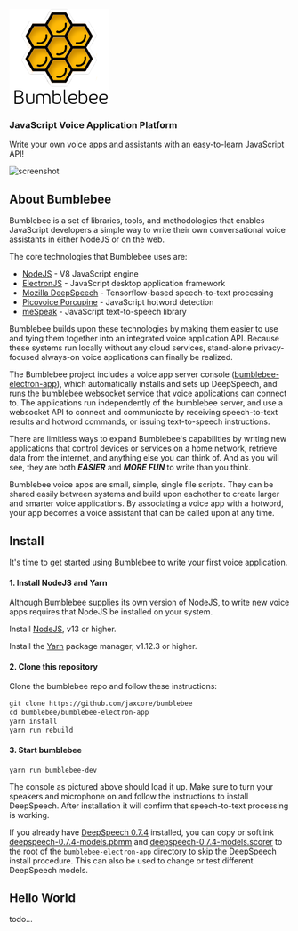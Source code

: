 ![screenshot](assets/honeycomb-color.png)

### JavaScript Voice Application Platform

Write your own voice apps and assistants with an easy-to-learn JavaScript API!

![screenshot](https://raw.githubusercontent.com/jaxcore/bumblebee/master/assets/screenshot.jpg)

## About Bumblebee

Bumblebee is a set of libraries, tools, and methodologies that enables JavaScript developers
a simple way to write their own conversational voice assistants in either
NodeJS or on the web.

The core technologies that Bumblebee uses are:

- [NodeJS](https://nodejs.org/en/) - V8 JavaScript engine
- [ElectronJS](https://www.electronjs.org/) - JavaScript desktop application framework
- [Mozilla DeepSpeech](https://github.com/mozilla/DeepSpeech) - Tensorflow-based speech-to-text processing
- [Picovoice Porcupine](https://github.com/Picovoice/porcupine) - JavaScript hotword detection
- [meSpeak](https://www.masswerk.at/mespeak/) - JavaScript text-to-speech library

Bumblebee builds upon these technologies by making them easier to use and tying them
together into an integrated voice application API.  Because these systems
run locally without any cloud services, stand-alone privacy-focused always-on voice applications can
finally be realized.

The Bumblebee project includes a voice app server console ([bumblebee-electron-app](bumblebee-electron-app)),
which automatically installs and sets up DeepSpeech, and runs the bumblebee websocket service that
voice applications can connect to. The applications run independently of the bumblebee server,
and use a websocket API to connect and communicate by receiving speech-to-text results
and hotword commands, or issuing text-to-speech instructions.

There are limitless ways to expand Bumblebee's capabilities by writing new applications that control
devices or services on a home network, retrieve data from the internet, and anything else you can think of.
And as you will see, they are both ***EASIER*** and ***MORE FUN*** to write than you think.

Bumblebee voice apps are small, simple, single file scripts. They can be shared easily between
systems and build upon eachother to create larger and smarter voice applications.
By associating a voice app with a hotword, your app becomes a voice assistant
that can be called upon at any time.

## Install

It's time to get started using Bumblebee to write your first voice application.

#### 1. Install NodeJS and Yarn

Although Bumblebee supplies its own version of NodeJS, to write new voice apps requires that NodeJS be installed on your system.

Install [NodeJS](https://nodejs.org/en/), v13 or higher.

Install the [Yarn](https://classic.yarnpkg.com/en/docs/install) package manager, v1.12.3 or higher.

#### 2. Clone this repository

Clone the bumblebee repo and follow these instructions:

```
git clone https://github.com/jaxcore/bumblebee
cd bumblebee/bumblebee-electron-app
yarn install
yarn run rebuild
```

#### 3. Start bumblebee

```
yarn run bumblebee-dev
```

The console as pictured above should load it up.
Make sure to turn your speakers and microphone on and follow the
instructions to install DeepSpeech.  After installation it will confirm
that speech-to-text processing is working.

If you already have
[DeepSpeech 0.7.4](https://github.com/mozilla/DeepSpeech/releases/tag/v0.7.4) installed,
you can copy or softlink
[deepspeech-0.7.4-models.pbmm](https://github.com/mozilla/DeepSpeech/releases/download/v0.7.4/deepspeech-0.7.4-models.pbmm)
and
[deepspeech-0.7.4-models.scorer](https://github.com/mozilla/DeepSpeech/releases/download/v0.7.4/deepspeech-0.7.4-models.scorer)
to the root of the `bumblebee-electron-app` directory to skip the DeepSpeech install procedure.
This can also be used to change or test different DeepSpeech models.

## Hello World

todo...